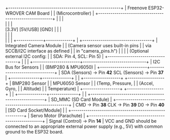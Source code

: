+-------------------------------------------------------+
|          Freenove ESP32-WROVER CAM Board              |
|                (Microcontroller)                    |
+-------------------------------------------------------+
          |             |             |      
          |             |             |      
       [3.3V]        [5V/USB]       [GND]
          |             |             |      
          |             |             |      
          |             |             |
          +-------------+-------------+
                        |
       +----------------------------------+
       |  Integrated Camera Module         |
       |  (Camera sensor uses built-in pins |
       |   via SCCB/I2C interface as defined |
       |   in "camera_pins.h")               |
       |                                    |
       |  (Optional external I2C config:    |
       |     SDA: Pin 4, SCL: Pin 5)          |
       +----------------------------------+
                        |
                        |
                        |
+-----------------------+-------------------------------+
|                   I2C Bus for Sensors                   |
|                (BMP280 & MPU6050)                         |
+-----------------------+-------------------------------+
                        |
             SDA (Sensors) -> Pin **42**
             SCL (Sensors) -> Pin **37**
                        |
         +--------------+--------------+
         |                             |
+------------------+         +------------------+
|   BMP280 Sensor  |         |   MPU6050 Sensor |
| (Temp, Pressure, |         | (Accel, Gyro,    |
|  Altitude)       |         |  Temperature)    |
+------------------+         +------------------+
         |                             |
         +--------------+--------------+
                        |
                        |
+-------------------------------------------------------+
|                SD_MMC (SD Card Module)                |
+-------------------------------------------------------+
                        |
         CMD  -> Pin **38**
         CLK  -> Pin **39**
         D0   -> Pin **40**
                        |
               [SD Card Socket/Module]
                        |
                        |
+-------------------------------------------------------+
|                Servo Motor (Parachute)                |
+-------------------------------------------------------+
                        |
       Signal (Control) -> Pin **14**
                        |
       VCC and GND should be connected to an 
       appropriate external power supply (e.g., 5V)
       with common ground to the ESP32 board.
